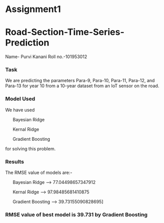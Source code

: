 # Assignment1

# Road-Section-Time-Series-Prediction

Name- Purvi Kanani
Roll no.-101953012
### Task
We are predicting the parameters Para-9, Para-10, Para-11, Para-12, and Para-13 for year 10 from a 10-year dataset from an IoT sensor on the road.

### Model Used
We have used 
<ul>Bayesian Ridge</ul>
<ul>Kernal Ridge</ul>
<ul>Gradient Boosting</ul>
for solving this problem.

### Results
The RMSE value of models are:-
<ol>Bayesian Ridge    --> 77.04498657347912</ol>
<ol>Kernal Ridge      --> 97.98485681410875</ol>
<ol>Gradient Boosting --> 39.73155090828695]</ol>

### RMSE value of best model is 39.731 by Gradient Boosting
